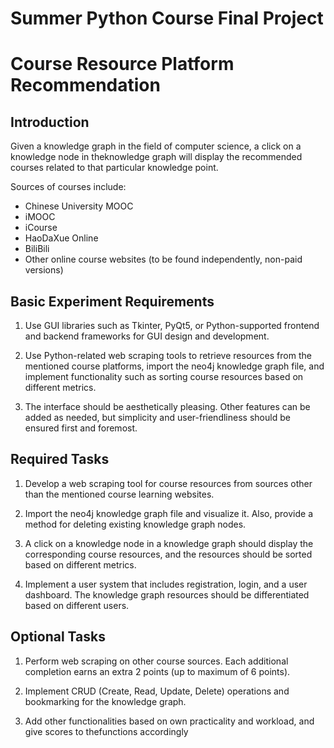 # Summer Python Course Final Project

# Course Resource Platform Recommendation

## Introduction

Given a knowledge graph in the field of computer science, a click on a knowledge node in theknowledge graph will display the recommended courses related to that particular knowledge point.

Sources of courses include:

+ Chinese University MOOC
+ iMOOC
+ iCourse
+ HaoDaXue Online
+ BiliBili
+ Other online course websites (to be found independently, non-paid versions)

## Basic Experiment Requirements

1. Use GUI libraries such as Tkinter, PyQt5, or Python-supported frontend and backend frameworks for GUI design and development.

2. Use Python-related web scraping tools to retrieve resources from the mentioned course platforms, import the neo4j knowledge graph file, and implement functionality such as sorting course resources based on different metrics.

3. The interface should be aesthetically pleasing. Other features can be added as needed, but simplicity and user-friendliness should be ensured first and foremost.

## Required Tasks

1. Develop a web scraping tool for course resources from sources other than the mentioned course learning websites.

2. Import the neo4j knowledge graph file and visualize it. Also, provide a method for deleting existing knowledge graph nodes.

3. A click on a knowledge node in a knowledge graph should display the corresponding course resources, and the resources should be sorted based on different metrics.

4. Implement a user system that includes registration, login, and a user dashboard. The knowledge graph resources should be differentiated based on different users.

## Optional Tasks

1. Perform web scraping on other course sources. Each additional completion earns an extra 2
points (up to maximum of 6 points).

2. Implement CRUD (Create, Read, Update, Delete) operations and bookmarking for the knowledge graph.

3. Add other functionalities based on own practicality and workload, and give scores to thefunctions accordingly
